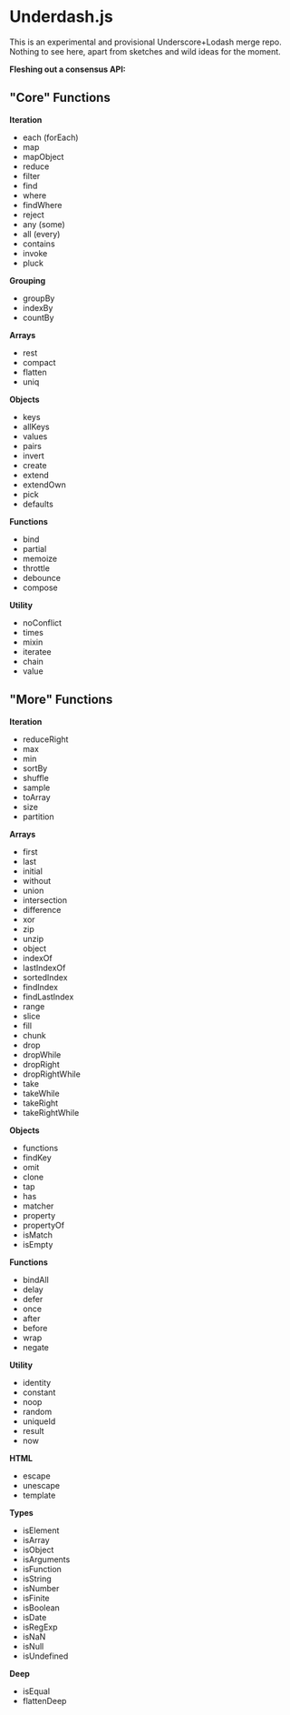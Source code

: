 # Underdash.js

This is an experimental and provisional Underscore+Lodash merge repo. Nothing 
to see here, apart from sketches and wild ideas for the moment.

**Fleshing out a consensus API:**

## "Core" Functions

**Iteration**

* each (forEach)
* map
* mapObject
* reduce
* filter
* find
* where
* findWhere
* reject
* any (some)
* all (every)
* contains
* invoke
* pluck

**Grouping**

* groupBy
* indexBy
* countBy

**Arrays**

* rest
* compact
* flatten
* uniq

**Objects**

* keys
* allKeys
* values
* pairs
* invert
* create
* extend
* extendOwn
* pick
* defaults

**Functions**

* bind
* partial
* memoize
* throttle
* debounce
* compose

**Utility**

* noConflict
* times
* mixin
* iteratee
* chain
* value

## "More" Functions

**Iteration**

* reduceRight
* max
* min
* sortBy
* shuffle
* sample
* toArray
* size
* partition

**Arrays**

* first
* last
* initial
* without
* union
* intersection
* difference
* xor
* zip
* unzip
* object
* indexOf
* lastIndexOf
* sortedIndex
* findIndex
* findLastIndex
* range
* slice
* fill
* chunk
* drop
* dropWhile
* dropRight
* dropRightWhile
* take
* takeWhile
* takeRight
* takeRightWhile

**Objects**

* functions
* findKey
* omit
* clone
* tap
* has
* matcher
* property
* propertyOf
* isMatch
* isEmpty

**Functions**

* bindAll
* delay
* defer
* once
* after
* before
* wrap
* negate

**Utility**

* identity
* constant
* noop
* random
* uniqueId
* result
* now

**HTML**

* escape
* unescape
* template

**Types**

* isElement
* isArray
* isObject
* isArguments
* isFunction
* isString
* isNumber
* isFinite
* isBoolean
* isDate
* isRegExp
* isNaN
* isNull
* isUndefined

**Deep**

* isEqual
* flattenDeep

